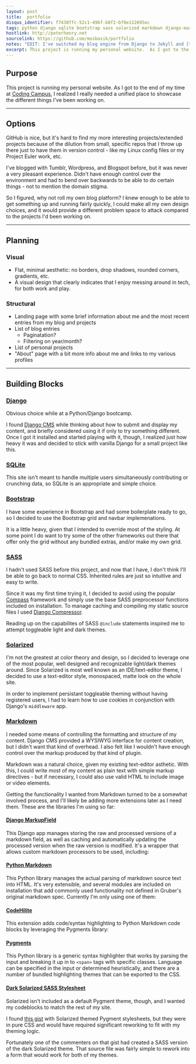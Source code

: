 ```yaml
---
layout: post
title:  portfolio
disqus_identifier: f7438ffc-52c1-496f-b8f2-bf8e112695ec
tags: python django sqlite bootstrap sass solarized markdown django-markupfield python-markdown codehilight pygments
hostlink: http://peterhenry.net
sourcelink: https://github.com/mosbasik/portfolio
notes: "EDIT: I've switched my blog engine from Django to Jekyll and [the new repository is here](https://github.com/mosbasik/portfolio-jekyll)."
excerpt: This project is running my personal website.  As I got to the end of my time at Coding Campus, I realized I really needed a unified place to showcase the different things I've been working on.
---
```


Purpose
-------

This project is running my personal website.  As I got to the end of my time at [Coding Campus](http://codingcamp.us/ "Coding Campus: Become a web developer in as little as 12 weeks!"), I realized I really needed a unified place to showcase the different things I've been working on.

- - -

Options
-------

GitHub is nice, but it's hard to find my more interesting projects/extended projects because of the dilution from small, specific repos that I throw up there just to have them in version control - like my Linux config files or my Project Euler work, etc.

I've blogged with Tumblr, Wordpress, and Blogspot before, but it was never a very pleasant experience.  Didn't have enough control over the environment and had to bend over backwards to be able to do certain things - not to mention the domain stigma.

So I figured, why not roll my own blog platform?  I knew enough to be able to get something up and running fairly quickly, I could make all my own design choices, and it would provide a different problem space to attack compared to the projects I'd been working on.

- - -

Planning
-------------

### Visual

- Flat, minimal aesthetic: no borders, drop shadows, rounded corners, gradients, etc.
- A visual design that clearly indicates that I enjoy messing around in tech, for both work and play.

### Structural

- Landing page with some brief information about me and the most recent entries from my blog and projects
- List of blog entries
    - Paginatation?
    - Filtering on year/month?
- List of personal projects
- "About" page with a bit more info about me and links to my various profiles 

- - -

Building Blocks
---------------

### [Django](https://www.djangoproject.com/ "Django: The Web framework for perfectionists with deadlines")

Obvious choice while at a Python/Django bootcamp.

I found [Django CMS](http://www.django-cms.org/en/ "Django CMS: The easiest way to build and manage your Django projects") while thinking about how to submit and display my content, and briefly considered using it if only to try something different.  Once I got it installed and started playing with it, though, I realized just how heavy it was and decided to stick with vanilla Django for a small project like this.


### [SQLite](https://www.sqlite.org/ "Sqlite: Small. Fast. Reliable.")

This site isn't meant to handle multiple users simultaneously contributing or crunching data, so SQLite is an appropriate and simple choice.


### [Bootstrap](http://getbootstrap.com/ "Bootstrap: The world's most popular mobile-first and responsive front-end framework")

I have some experience in Bootstrap and had some boilerplate ready to go, so I decided to use the Bootstrap grid and navbar implemenations.

It is a little heavy, given that I intended to override most of the styling.  At some point I do want to try some of the other frameworks out there that offer only the grid without any bundled extras, and/or make my own grid.


### [SASS](http://sass-lang.com/ "SASS: CSS with superpowers")

I hadn't used SASS before this project, and now that I have, I don't think I'll be able to go back to normal CSS.  Inherited rules are just so intuitive and easy to write.

Since it was my first time trying it, I decided to avoid using the popular [Compass](http://compass-style.org/ 'Compass: Open-Source CSS Authoring Framework') framework and simply use the base SASS preprocessor functions included on installation.  To manage caching and compiling my static source files I used [Django Compressor](https://github.com/django-compressor/django-compressor 'Django Compressor: Compresses linked and inline JavaScript or CSS into a single cached file').

Reading up on the capabilites of SASS `@include` statements inspired me to attempt toggleable light and dark themes.


### [Solarized](http://ethanschoonover.com/solarized "Solarized: Precision colors for machines and people")

I'm not the greatest at color theory and design, so I decided to leverage one of the most popular, well designed and recognizable light/dark themes around.  Since Solarized is most well known as an IDE/text-editor theme, I decided to use a text-editor style, monospaced, matte look on the whole site.

In order to implement persistant toggleable theming without having registered users, I had to learn how to use cookies in conjunction with Django's `middleware` app.


### [Markdown](http://daringfireball.net/projects/markdown/ "Markdown: Text-to-HTML conversion for web writers")

I needed some means of controlling the formatting and structure of my content.  Django CMS provided a WYSIWYG interface for content creation, but I didn't want that kind of overhead.  I also felt like I wouldn't have enough control over the markup produced by that kind of plugin.

Markdown was a natural choice, given my existing text-editor asthetic.  With this, I could write most of my content as plain text with simple markup directives - but if necessary, I could also use valid HTML to include image or video elements.

Getting the functionality I wanted from Markdown turned to be a somewhat involved process, and I'll likely be adding more extensions later as I need them.  These are the libraries I'm using so far:

#### [Django MarkupField](https://github.com/jamesturk/django-markupfield "An implementation of a custom MarkupField for Django")

This Django app manages storing the raw and processed versions of a markdown field, as well as caching and automatically updating the processed version when the raw version is modified.  It's a wrapper that allows custom markdown processors to be used, including:

#### [Python Markdown](https://pypi.python.org/pypi/Markdown "A Python implementation of John Gruber’s Markdown")

This Python library manages the actual parsing of markdown source text into HTML.  It's very extensible, and several modules are included on installation that add commonly used functionality not defined in Gruber's original markdown spec.  Currently I'm only using one of them:

#### [CodeHilite](https://pythonhosted.org/Markdown/extensions/code_hilite.html "CodeHilite: adds code/syntax highlighting to standard Python-Markdown code blocks")

This extension adds code/syntax highlighting to Python Markdown code blocks by leveraging the Pygments library:

#### [Pygments](http://pygments.org/ "Pygments: Python syntax highlighter")

This Python library is a generic syntax highlighter that works by parsing the input and breaking it up in to `<span>` tags with specific classes.  Language can be specified in the input or determined heuristically, and there are a number of bundled highlighting themes that can be exported to the CSS.

#### [Dark Solarized SASS Stylesheet](https://github.com/mohsen1/mohsen1.github.io/blob/master/_sass/_syntax-highlighting.scss)

Solarized isn't included as a default Pygment theme, though, and I wanted my codeblocks to match the rest of my site.

I found [this gist](https://gist.github.com/nicolashery/5765395 "Solarized theme stylesheets for Jekyll and Pygments") with Solarized themed Pygment stylesheets, but they were in pure CSS and would have required significant reworking to fit with my theming logic.

Fortunately one of the commenters on that gist had created a SASS version of the dark Solarized theme.  That source file was fairly simple to rework into a form that would work for both of my themes.
